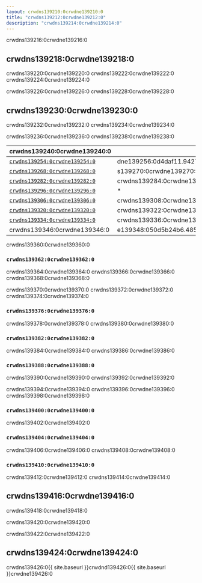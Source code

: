 ```yaml
---
layout: crwdns139210:0crwdne139210:0
title: "crwdns139212:0crwdne139212:0"
description: "crwdns139214:0crwdne139214:0"
---
```

crwdns139216:0crwdne139216:0

## crwdns139218:0crwdne139218:0

crwdns139220:0crwdne139220:0 crwdns139222:0crwdne139222:0 crwdns139224:0crwdne139224:0

crwdns139226:0crwdne139226:0 crwdns139228:0crwdne139228:0

## crwdns139230:0crwdne139230:0

crwdns139232:0crwdne139232:0 crwdns139234:0crwdne139234:0

crwdns139236:0crwdne139236:0 crwdns139238:0crwdne139238:0

| crwdns139240:0crwdne139240:0                                   | crwdns139242:0crwdne139242:0                                                       | crwdns139244:0crwdne139244:0                                                       | crwdns139246:0crwdne139246:0                                                                                                             | crwdns139248:0crwdne139248:0                                                                                  | crwdns139250:0crwdne139250:0                                                       |
| -------------------------------------------------------------- | ---------------------------------------------------------------------------------- | ---------------------------------------------------------------------------------- | ---------------------------------------------------------------------------------------------------------------------------------------- | ------------------------------------------------------------------------------------------------------------- | ---------------------------------------------------------------------------------- |
| [`crwdns139254:0crwdne139254:0`](crwdns139252:0crwdne139252:0) | dne139256:0d4daf11.94272553crwdns139256:0crwdne139256:0                            | dne139258:0d4df755.23931971crwdns139258:0crwdne139258:0                            | dne139260:0d4e3cf6.52919crwdns139260:0crwdne139260:076crwdns139260:0crwdne139260:0                                                       | dne139262:0d4e8997.5crwdns139262:0crwdne139262:0663253crwdns139262:0crwdne139262:0                            | dne139264:0d4ed1bcrwdns139264:0crwdne139264:0.98572479crwdns139264:0crwdne139264:0 |
| [`crwdns139268:0crwdne139268:0`](crwdns139266:0crwdne139266:0) | s139270:0crwdne139270:04crwdns139270:0crwdne139270:057crwdns139270:0crwdne139270:0 | 9272:0crwdne139272:01698802crwdns139272:0crwdne139272:0                            | crwdns139274:0crwdne139274:0                                                                                                             | 76:0crwdne139276:0.87150517crwdns139276:0crwdne139276:0                                                       | 9278:0crwdne139278:08865070crwdns139278:0crwdne139278:0                            |
| [`crwdns139282:0crwdne139282:0`](crwdns139280:0crwdne139280:0) | crwdns139284:0crwdne139284:0                                                       | 9286:0crwdne139286:084965crwdns139286:0crwdne139286:00crwdns139286:0crwdne139286:0 | crwdns139288:0crwdne139288:0                                                                                                             | e139290:050d528ad0.crwdns139290:0crwdne139290:0999042crwdns139290:0crwdne139290:0crwdns139290:0crwdne139290:0 | crwdns139292:0crwdne139292:0                                                       |
| [`crwdns139296:0crwdne139296:0`](crwdns139294:0crwdne139294:0) | *                                                                                  | crwdns139298:0crwdne139298:0                                                       | crwdns139300:0crwdne139300:0                                                                                                             | crwdns139302:0crwdne139302:0                                                                                  | *                                                                                  |
| [`crwdns139306:0crwdne139306:0`](crwdns139304:0crwdne139304:0) | crwdns139308:0crwdne139308:0                                                       | crwdns139310:0crwdne139310:0                                                       | crwdns139312:0crwdne139312:0                                                                                                             | crwdns139314:0crwdne139314:0                                                                                  | e139316:050d567a56.5crwdns139316:0crwdne139316:0579095crwdns139316:0crwdne139316:0 |
| [`crwdns139320:0crwdne139320:0`](crwdns139318:0crwdne139318:0) | crwdns139322:0crwdne139322:0                                                       | e139324:050d57a525.23663320crwdns139324:0crwdne139324:0                            | crwdns139326:0crwdne139326:0                                                                                                             | crwdns139328:0crwdne139328:0                                                                                  | crwdns139330:0crwdne139330:0                                                       |
| [`crwdns139334:0crwdne139334:0`](crwdns139332:0crwdne139332:0) | crwdns139336:0crwdne139336:0                                                       | crwdns139338:0crwdne139338:0                                                       | e139340:050d5a0crwdns139340:0crwdne139340:0b4.72crwdns139340:0crwdne139340:04396crwdns139340:0crwdne139340:0crwdns139340:0crwdne139340:0 | crwdns139342:0crwdne139342:0                                                                                  | crwdns139344:0crwdne139344:0                                                       |
| crwdns139346:0crwdne139346:0                                   | e139348:050d5b24b6.48598533crwdns139348:0crwdne139348:0                            | crwdns139350:0crwdne139350:0                                                       | crwdns139352:0crwdne139352:0                                                                                                             | crwdns139354:0crwdne139354:0                                                                                  | crwdns139356:0crwdne139356:0                                                       | crwdns139358:0crwdne139358:0 

crwdns139360:0crwdne139360:0

### `crwdns139362:0crwdne139362:0`

crwdns139364:0crwdne139364:0 crwdns139366:0crwdne139366:0 crwdns139368:0crwdne139368:0

crwdns139370:0crwdne139370:0 crwdns139372:0crwdne139372:0 crwdns139374:0crwdne139374:0

### `crwdns139376:0crwdne139376:0`

crwdns139378:0crwdne139378:0 crwdns139380:0crwdne139380:0

### `crwdns139382:0crwdne139382:0`

crwdns139384:0crwdne139384:0 crwdns139386:0crwdne139386:0

### `crwdns139388:0crwdne139388:0`

crwdns139390:0crwdne139390:0 crwdns139392:0crwdne139392:0

crwdns139394:0crwdne139394:0 crwdns139396:0crwdne139396:0 crwdns139398:0crwdne139398:0

### `crwdns139400:0crwdne139400:0`

crwdns139402:0crwdne139402:0

### `crwdns139404:0crwdne139404:0`

crwdns139406:0crwdne139406:0 crwdns139408:0crwdne139408:0

### `crwdns139410:0crwdne139410:0`

crwdns139412:0crwdne139412:0 crwdns139414:0crwdne139414:0

## crwdns139416:0crwdne139416:0

crwdns139418:0crwdne139418:0

crwdns139420:0crwdne139420:0

crwdns139422:0crwdne139422:0

## crwdns139424:0crwdne139424:0

crwdns139426:0{{ site.baseurl }}crwdnd139426:0{{ site.baseurl }}crwdne139426:0